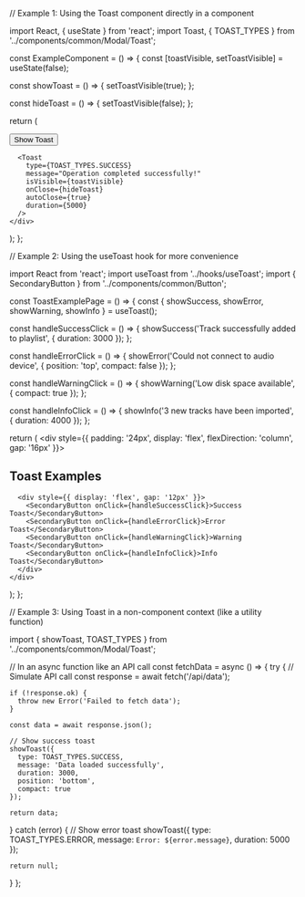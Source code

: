 // Example 1: Using the Toast component directly in a component

import React, { useState } from 'react';
import Toast, { TOAST_TYPES } from '../components/common/Modal/Toast';

const ExampleComponent = () => {
  const [toastVisible, setToastVisible] = useState(false);
  
  const showToast = () => {
    setToastVisible(true);
  };
  
  const hideToast = () => {
    setToastVisible(false);
  };
  
  return (
    <div>
      <button onClick={showToast}>Show Toast</button>
      
      <Toast
        type={TOAST_TYPES.SUCCESS}
        message="Operation completed successfully!"
        isVisible={toastVisible}
        onClose={hideToast}
        autoClose={true}
        duration={5000}
      />
    </div>
  );
};

// Example 2: Using the useToast hook for more convenience

import React from 'react';
import useToast from '../hooks/useToast';
import { SecondaryButton } from '../components/common/Button';

const ToastExamplePage = () => {
  const { showSuccess, showError, showWarning, showInfo } = useToast();
  
  const handleSuccessClick = () => {
    showSuccess('Track successfully added to playlist', {
      duration: 3000
    });
  };
  
  const handleErrorClick = () => {
    showError('Could not connect to audio device', {
      position: 'top',
      compact: false
    });
  };
  
  const handleWarningClick = () => {
    showWarning('Low disk space available', {
      compact: true
    });
  };
  
  const handleInfoClick = () => {
    showInfo('3 new tracks have been imported', {
      duration: 4000
    });
  };
  
  return (
    <div style={{ padding: '24px', display: 'flex', flexDirection: 'column', gap: '16px' }}>
      <h2>Toast Examples</h2>
      
      <div style={{ display: 'flex', gap: '12px' }}>
        <SecondaryButton onClick={handleSuccessClick}>Success Toast</SecondaryButton>
        <SecondaryButton onClick={handleErrorClick}>Error Toast</SecondaryButton>
        <SecondaryButton onClick={handleWarningClick}>Warning Toast</SecondaryButton>
        <SecondaryButton onClick={handleInfoClick}>Info Toast</SecondaryButton>
      </div>
    </div>
  );
};

// Example 3: Using Toast in a non-component context (like a utility function)

import { showToast, TOAST_TYPES } from '../components/common/Modal/Toast';

// In an async function like an API call
const fetchData = async () => {
  try {
    // Simulate API call
    const response = await fetch('/api/data');
    
    if (!response.ok) {
      throw new Error('Failed to fetch data');
    }
    
    const data = await response.json();
    
    // Show success toast
    showToast({
      type: TOAST_TYPES.SUCCESS,
      message: 'Data loaded successfully',
      duration: 3000,
      position: 'bottom',
      compact: true
    });
    
    return data;
  } catch (error) {
    // Show error toast
    showToast({
      type: TOAST_TYPES.ERROR,
      message: `Error: ${error.message}`,
      duration: 5000
    });
    
    return null;
  }
};